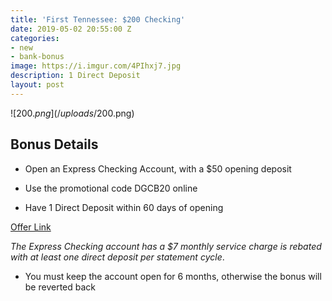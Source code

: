 ```yaml
---
title: 'First Tennessee: $200 Checking'
date: 2019-05-02 20:55:00 Z
categories:
- new
- bank-bonus
image: https://i.imgur.com/4PIhxj7.jpg
description: 1 Direct Deposit
layout: post
---
```


![$200.png](/uploads/$200.png)

## **Bonus Details**

* Open an Express Checking Account, with a $50 opening deposit

* Use the promotional code DGCB20 online

* Have 1 Direct Deposit within 60 days of opening

[Offer Link](https://www.firsttennessee.com/landing/deposit/200-express-landing-DGCB20)

*The Express Checking account has a $7 monthly service charge is rebated with at least one direct deposit per statement cycle*.

* You must keep the account open for 6 months, otherwise the bonus will be reverted back